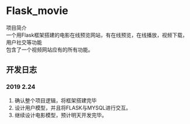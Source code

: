# Flask_movie
项目简介  
一个用Flask框架搭建的电影在线预览网站，有在线预览，在线播放，视频下载，用户社交等功能  
包含了一个视频网站应有的所有功能。

## 开发日志
### 2019 2.24
1. 确认整个项目逻辑，将框架搭建完毕
2. 设计用户模型，并且将FLASK与MYSQL进行交互。
3. 继续设计电影模型，预计明天开发完毕。